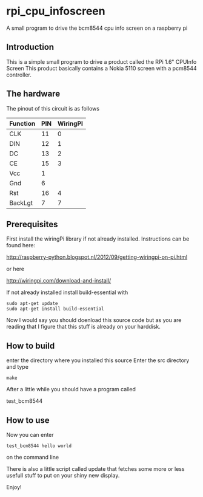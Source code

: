 # rpi_cpu_infoscreen
A small program to drive the bcm8544 cpu info screen on a raspberry pi


## Introduction
This is a simple small program to drive a product called the RPi 1.6" CPUInfo Screen
This product basically contains a Nokia 5110 screen with a pcm8544 controller.


## The hardware

The pinout of this circuit is as follows

| Function |    PIN   | WiringPI |
|----------|----------|----------|
|CLK       |        11|         0|
|DIN       |        12|         1|
|DC        |        13|         2|
|CE        |        15|         3|
|Vcc       |         1|          |
|Gnd       |         6|          |
|Rst       |        16|         4|
|BackLgt   |         7|         7|


## Prerequisites
First install the wiringPi library if not already installed.
Instructions can be found here:

http://raspberry-python.blogspot.nl/2012/09/getting-wiringpi-on-pi.html

or here

http://wiringpi.com/download-and-install/

If not already installed install build-essential with
```
sudo apt-get update
sudo apt-get install build-essential
```

Now I would say you should doenload this source code but as you are reading that I 
figure that this stuff is already on your harddisk.

## How to build

enter the directory where you installed this source
Enter the src directory and type
```
make
```
After a little while you should have a program called 

test_bcm8544

## How to use

Now you can enter
```
test_bcm8544 hello world
```
on the command line

There is also a little script called update that fetches some more or less usefull stuff to put on your shiny new display.

Enjoy!
